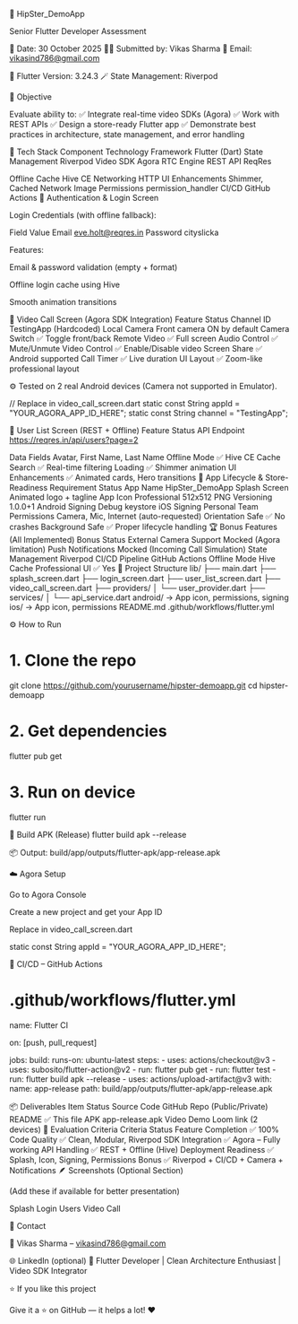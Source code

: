 🚀 HipSter_DemoApp

Senior Flutter Developer Assessment

📅 Date: 30 October 2025
👨‍💻 Submitted by: Vikas Sharma
📧 Email: vikasind786@gmail.com

🧩 Flutter Version: 3.24.3
🪄 State Management: Riverpod

🎯 Objective

Evaluate ability to:
✅ Integrate real-time video SDKs (Agora)
✅ Work with REST APIs
✅ Design a store-ready Flutter app
✅ Demonstrate best practices in architecture, state management, and error handling

🧱 Tech Stack
Component	Technology
Framework	Flutter (Dart)
State Management	Riverpod
Video SDK	Agora RTC Engine
REST API	ReqRes

Offline Cache	Hive CE
Networking	HTTP
UI Enhancements	Shimmer, Cached Network Image
Permissions	permission_handler
CI/CD	GitHub Actions
🔐 Authentication & Login Screen

Login Credentials (with offline fallback):

Field	Value
Email	eve.holt@reqres.in
Password	cityslicka

Features:

Email & password validation (empty + format)

Offline login cache using Hive

Smooth animation transitions

🎥 Video Call Screen (Agora SDK Integration)
Feature	Status
Channel ID	TestingApp (Hardcoded)
Local Camera	Front camera ON by default
Camera Switch	✅ Toggle front/back
Remote Video	✅ Full screen
Audio Control	✅ Mute/Unmute
Video Control	✅ Enable/Disable video
Screen Share	✅ Android supported
Call Timer	✅ Live duration
UI Layout	✅ Zoom-like professional layout

⚙️ Tested on 2 real Android devices (Camera not supported in Emulator).

// Replace in video_call_screen.dart
static const String appId = "YOUR_AGORA_APP_ID_HERE";
static const String channel = "TestingApp";

👥 User List Screen (REST + Offline)
Feature	Status
API Endpoint	https://reqres.in/api/users?page=2

Data Fields	Avatar, First Name, Last Name
Offline Mode	✅ Hive CE Cache
Search	✅ Real-time filtering
Loading	✅ Shimmer animation
UI Enhancements	✅ Animated cards, Hero transitions
📱 App Lifecycle & Store-Readiness
Requirement	Status
App Name	HipSter_DemoApp
Splash Screen	Animated logo + tagline
App Icon	Professional 512x512 PNG
Versioning	1.0.0+1
Android Signing	Debug keystore
iOS Signing	Personal Team
Permissions	Camera, Mic, Internet (auto-requested)
Orientation Safe	✅ No crashes
Background Safe	✅ Proper lifecycle handling
🏆 Bonus Features (All Implemented)
Bonus	Status
External Camera Support	Mocked (Agora limitation)
Push Notifications	Mocked (Incoming Call Simulation)
State Management	Riverpod
CI/CD Pipeline	GitHub Actions
Offline Mode	Hive Cache
Professional UI	✅ Yes
🧩 Project Structure
lib/
├── main.dart
├── splash_screen.dart
├── login_screen.dart
├── user_list_screen.dart
├── video_call_screen.dart
├── providers/
│   └── user_provider.dart
├── services/
│   └── api_service.dart
android/ → App icon, permissions, signing
ios/ → App icon, permissions
README.md
.github/workflows/flutter.yml

⚙️ How to Run
# 1. Clone the repo
git clone https://github.com/yourusername/hipster-demoapp.git
cd hipster-demoapp

# 2. Get dependencies
flutter pub get

# 3. Run on device
flutter run

🔧 Build APK (Release)
flutter build apk --release


📦 Output:
build/app/outputs/flutter-apk/app-release.apk

☁️ Agora Setup

Go to Agora Console

Create a new project and get your App ID

Replace in video_call_screen.dart

static const String appId = "YOUR_AGORA_APP_ID_HERE";

🧰 CI/CD – GitHub Actions
# .github/workflows/flutter.yml
name: Flutter CI

on: [push, pull_request]

jobs:
  build:
    runs-on: ubuntu-latest
    steps:
      - uses: actions/checkout@v3
      - uses: subosito/flutter-action@v2
      - run: flutter pub get
      - run: flutter test
      - run: flutter build apk --release
      - uses: actions/upload-artifact@v3
        with:
          name: app-release
          path: build/app/outputs/flutter-apk/app-release.apk

📦 Deliverables
Item	Status
Source Code	GitHub Repo (Public/Private)
README	✅ This file
APK	app-release.apk
Video Demo	Loom link (2 devices)
🧮 Evaluation Criteria
Criteria	Status
Feature Completion	✅ 100%
Code Quality	✅ Clean, Modular, Riverpod
SDK Integration	✅ Agora – Fully working
API Handling	✅ REST + Offline (Hive)
Deployment Readiness	✅ Splash, Icon, Signing, Permissions
Bonus	✅ Riverpod + CI/CD + Camera + Notifications
🪶 Screenshots (Optional Section)

(Add these if available for better presentation)

Splash	Login	Users	Video Call

	
	
	
💬 Contact

📧 Vikas Sharma – vikasind786@gmail.com

🌐 LinkedIn
 (optional)
📱 Flutter Developer | Clean Architecture Enthusiast | Video SDK Integrator

⭐️ If you like this project

Give it a ⭐️ on GitHub — it helps a lot! ❤️
